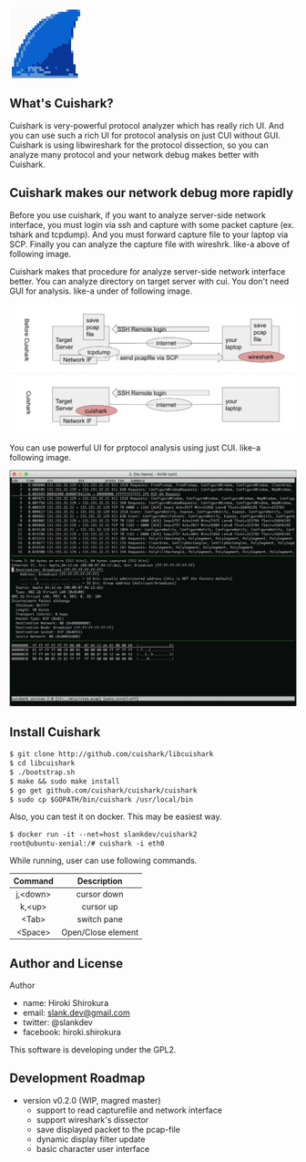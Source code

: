 
![](./logo.png)

## What's Cuishark?

Cuishark is very-powerful protocol analyzer which has really rich UI.
And you can use such a rich UI for protocol analysis on just CUI without GUI.
Cuishark is using libwireshark for the protocol dissection, so you can
analyze many protocol and your network debug makes better with Cuishark.

## Cuishark makes our network debug more rapidly

Before you use cuishark, if you want to analyze server-side network interface,
you must login via ssh and capture with some packet capture (ex. tshark and tcpdump).
And you must forward capture file to your laptop via SCP. Finally you can
analyze the capture file with wireshrk. like-a above of following image.

Cuishark makes that procedure for analyze server-side network interface better.
You can analyze directory on target server with cui. You don't need GUI for analysis.
like-a under of following image.

![](./capturing.png)

You can use powerful UI for prptocol analysis using just CUI. like-a following image.

![](./screenshot.png)

## Install Cuishark

```
$ git clone http://github.com/cuishark/libcuishark
$ cd libcuishark
$ ./bootstrap.sh
$ make && sudo make install
$ go get github.com/cuishark/cuishark/cuishark
$ sudo cp $GOPATH/bin/cuishark /usr/local/bin
```

Also, you can test it on docker. This may be easiest way.
```
$ docker run -it --net=host slankdev/cuishark2
root@ubuntu-xenial:/# cuishark -i eth0
```

While running, user can use following commands.

| Command         | Description         |
|:---------------:|:-------------------:|
| j,&lt;down&gt;  | cursor down         |
| k,&lt;up&gt;    | cursor up           |
| &lt;Tab&gt;     | switch pane         |
| &lt;Space&gt;   | Open/Close element  |

## Author and License

Author
- name: Hiroki Shirokura
- email: slank.dev@gmail.com
- twitter: @slankdev
- facebook: hiroki.shirokura

This software is developing under the GPL2.

## Development Roadmap

- version v0.2.0 (WIP, magred master)
	- support to read capturefile and network interface
	- support wireshark's dissector
	- save displayed packet to the pcap-file
	- dynamic display filter update
	- basic character user interface


